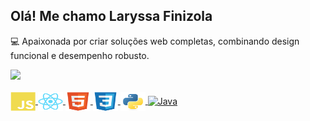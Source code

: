 ## Olá! Me chamo Laryssa Finizola

💻 Apaixonada por criar soluções web completas, combinando design funcional e desempenho robusto.

<div>
  <a href="https://beacons.ai/laryssa-finizola">
  <img height="100em" src="https://github-readme-stats.vercel.app/api/top-langs/?username=laryssa-finizola&layout=compact&langs_count=16&theme=midnight-purple"/>
</div>

<div style="display: inline_block"><br>
  <img align="center" alt="JavaScript" height="30" width="40" src="https://raw.githubusercontent.com/devicons/devicon/master/icons/javascript/javascript-plain.svg">
  <img align="center" alt="React" height="30" width="40" src="https://raw.githubusercontent.com/devicons/devicon/master/icons/react/react-original.svg">
  <img align="center" alt="HTML" height="30" width="40" src="https://raw.githubusercontent.com/devicons/devicon/master/icons/html5/html5-original.svg">
  <img align="center" alt="CSS" height="30" width="40" src="https://raw.githubusercontent.com/devicons/devicon/master/icons/css3/css3-original.svg">
  <img align="center" alt="Python" height="30" width="40" src="https://raw.githubusercontent.com/devicons/devicon/master/icons/python/python-original.svg">
  <img align="center" alt="Java" height="30" width="40" src= "https://cdn.jsdelivr.net/gh/devicons/devicon@latest/icons/java/java-original.svg" />
</div>

